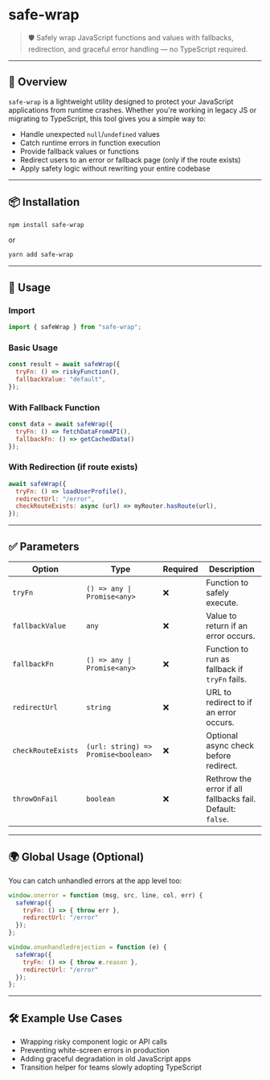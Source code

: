 # safe-wrap

> 🛡️ Safely wrap JavaScript functions and values with fallbacks, redirection, and graceful error handling — no TypeScript required.

---

## 🚀 Overview

`safe-wrap` is a lightweight utility designed to protect your JavaScript applications from runtime crashes. Whether you're working in legacy JS or migrating to TypeScript, this tool gives you a simple way to:

- Handle unexpected `null`/`undefined` values
- Catch runtime errors in function execution
- Provide fallback values or functions
- Redirect users to an error or fallback page (only if the route exists)
- Apply safety logic without rewriting your entire codebase

---

## 📦 Installation

```bash
npm install safe-wrap
````

or

```bash
yarn add safe-wrap
```

---

## 🧠 Usage

### Import

```js
import { safeWrap } from "safe-wrap";
```

### Basic Usage

```js
const result = await safeWrap({
  tryFn: () => riskyFunction(),
  fallbackValue: "default",
});
```

### With Fallback Function

```js
const data = await safeWrap({
  tryFn: () => fetchDataFromAPI(),
  fallbackFn: () => getCachedData()
});
```

### With Redirection (if route exists)

```js
await safeWrap({
  tryFn: () => loadUserProfile(),
  redirectUrl: "/error",
  checkRouteExists: async (url) => myRouter.hasRoute(url),
});
```

---

## ✅ Parameters

| Option             | Type                                | Required | Description                                                |
| ------------------ | ----------------------------------- | -------- | ---------------------------------------------------------- |
| `tryFn`            | `() => any \| Promise<any>`         | ❌        | Function to safely execute.                                |
| `fallbackValue`    | `any`                               | ❌        | Value to return if an error occurs.                        |
| `fallbackFn`       | `() => any \| Promise<any>`         | ❌        | Function to run as fallback if `tryFn` fails.              |
| `redirectUrl`      | `string`                            | ❌        | URL to redirect to if an error occurs.                     |
| `checkRouteExists` | `(url: string) => Promise<boolean>` | ❌        | Optional async check before redirect.                      |
| `throwOnFail`      | `boolean`                           | ❌        | Rethrow the error if all fallbacks fail. Default: `false`. |

---

## 🌍 Global Usage (Optional)

You can catch unhandled errors at the app level too:

```js
window.onerror = function (msg, src, line, col, err) {
  safeWrap({
    tryFn: () => { throw err },
    redirectUrl: "/error"
  });
};

window.onunhandledrejection = function (e) {
  safeWrap({
    tryFn: () => { throw e.reason },
    redirectUrl: "/error"
  });
};
```

---

## 🛠 Example Use Cases

* Wrapping risky component logic or API calls
* Preventing white-screen errors in production
* Adding graceful degradation in old JavaScript apps
* Transition helper for teams slowly adopting TypeScript

